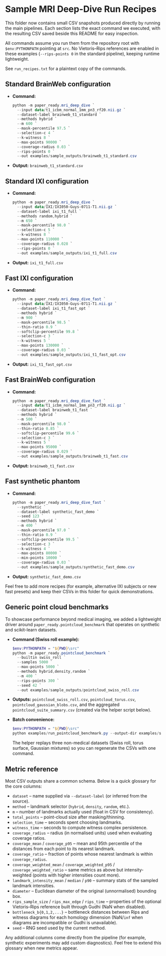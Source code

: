 # Sample MRI Deep-Dive Run Recipes

This folder now contains small CSV snapshots produced directly by running the
main pipelines. Each section lists the exact command we executed, with the
resulting CSV saved beside this README for easy inspection.

All commands assume you run them from the repository root with
`$env:PYTHONPATH` pointing at `src`. No Vietoris–Rips references are enabled in
these examples (`--rips-points 0` in the standard pipeline), keeping runtime
lightweight.

See `run_recipes.txt` for a plaintext copy of the commands.

## Standard BrainWeb configuration

- **Command:**

  ```powershell
  python -m paper_ready.mri_deep_dive `
    --input data/t1_icbm_normal_1mm_pn3_rf20.nii.gz `
    --dataset-label brainweb_t1_standard `
    --methods hybrid `
    --m 600 `
    --mask-percentile 97.5 `
    --selection-c 4 `
    --k-witness 8 `
    --max-points 90000 `
    --coverage-radius 0.03 `
    --rips-points 0 `
    --out examples/sample_outputs/brainweb_t1_standard.csv
  ```

- **Output:** `brainweb_t1_standard.csv`

## Standard IXI configuration

- **Command:**

  ```powershell
  python -m paper_ready.mri_deep_dive `
    --input data/IXI/IXI050-Guys-0711-T1.nii.gz `
    --dataset-label ixi_t1_full `
    --methods random,hybrid `
    --m 650 `
    --mask-percentile 98.0 `
    --selection-c 5 `
    --k-witness 8 `
    --max-points 110000 `
    --coverage-radius 0.028 `
    --rips-points 0 `
    --out examples/sample_outputs/ixi_t1_full.csv
  ```

- **Output:** `ixi_t1_full.csv`

## Fast IXI configuration

- **Command:**

  ```powershell
  python -m paper_ready.mri_deep_dive_fast `
    --input data/IXI/IXI050-Guys-0711-T1.nii.gz `
    --dataset-label ixi_t1_fast_opt `
    --methods hybrid `
    --m 900 `
    --mask-percentile 98.5 `
    --thin-ratio 0.9 `
    --softclip-percentile 99.8 `
    --selection-c 3 `
    --k-witness 5 `
    --max-points 130000 `
    --coverage-radius 0.03 `
    --out examples/sample_outputs/ixi_t1_fast_opt.csv
  ```

- **Output:** `ixi_t1_fast_opt.csv`

## Fast BrainWeb configuration

- **Command:**

  ```powershell
  python -m paper_ready.mri_deep_dive_fast `
    --input data/t1_icbm_normal_1mm_pn3_rf20.nii.gz `
    --dataset-label brainweb_t1_fast `
    --methods hybrid `
    --m 500 `
    --mask-percentile 98.0 `
    --thin-ratio 0.85 `
    --softclip-percentile 99.6 `
    --selection-c 3 `
    --k-witness 5 `
    --max-points 95000 `
    --coverage-radius 0.029 `
    --out examples/sample_outputs/brainweb_t1_fast.csv
  ```

- **Output:** `brainweb_t1_fast.csv`

## Fast synthetic phantom

- **Command:**

  ```powershell
  python -m paper_ready.mri_deep_dive_fast `
    --synthetic `
    --dataset-label synthetic_fast_demo `
    --seed 123 `
    --methods hybrid `
    --m 400 `
    --mask-percentile 97.0 `
    --thin-ratio 0.9 `
    --softclip-percentile 99.5 `
    --selection-c 3 `
    --k-witness 4 `
    --max-points 80000 `
    --min-points 10000 `
    --coverage-radius 0.03 `
    --out examples/sample_outputs/synthetic_fast_demo.csv
  ```

- **Output:** `synthetic_fast_demo.csv`

Feel free to add more recipes (for example, alternative IXI subjects or new
fast presets) and keep their CSVs in this folder for quick demonstrations.

## Generic point cloud benchmarks

To showcase performance beyond medical imaging, we added a lightweight driver
around `paper_ready.pointcloud_benchmark` that operates on synthetic and
scikit-learn datasets.

- **Command (Swiss roll example):**

  ```powershell
  $env:PYTHONPATH = "${PWD}\src"
  python -m paper_ready.pointcloud_benchmark `
    --builtin swiss_roll `
    --samples 5000 `
    --max-points 5000 `
    --methods hybrid,density,random `
    --m 400 `
    --rips-points 300 `
    --seed 42 `
    --out examples/sample_outputs/pointcloud_swiss_roll.csv
  ```

- **Outputs:** `pointcloud_swiss_roll.csv`, `pointcloud_torus.csv`,
  `pointcloud_gaussian_blobs.csv`, and the aggregated
  `pointcloud_suite_summary.csv` (created via the helper script below).

- **Batch convenience:**

  ```powershell
  $env:PYTHONPATH = "${PWD}\src"
  python examples/run_pointcloud_benchmark.py --output-dir examples/sample_outputs
  ```

  The helper replays three non-medical datasets (Swiss roll, torus surface,
  Gaussian mixtures) so you can regenerate the CSVs with one command.

## Metric reference

Most CSV outputs share a common schema. Below is a quick glossary for the core
columns:

- `dataset` – name supplied via `--dataset-label` (or inferred from the source).
- `method` – landmark selector (`hybrid`, `density`, `random`, etc.).
- `m` – number of landmarks actually used (float in CSV for consistency).
- `total_points` – point-cloud size after masking/thinning.
- `selection_time` – seconds spent choosing landmarks.
- `witness_time` – seconds to compute witness complex persistence.
- `coverage_radius` – radius (in normalised units) used when evaluating
  coverage ratios.
- `coverage_mean` / `coverage_p95` – mean and 95th percentile of the distances
  from each point to its nearest landmark.
- `coverage_ratio` – fraction of points whose nearest landmark is within
  `coverage_radius`.
- `coverage_weighted_mean` / `coverage_weighted_p95` / `coverage_weighted_ratio`
  – same metrics as above but intensity-weighted (points with higher
  intensities count more).
- `landmark_intensity_mean` / `median` / `p90` – summary stats of the sampled
  landmark intensities.
- `diameter` – Euclidean diameter of the original (unnormalised) bounding box.
- `rips_sample_size` / `rips_max_edge` / `rips_time` – properties of the optional
  Vietoris–Rips reference built through Gudhi (NaN when disabled).
- `bottleneck_b{0,1,2,...}` – bottleneck distances between Rips and witness
  diagrams for each homology dimension (NaN/`inf` when diagrams are incompatible
  or Gudhi is unavailable).
- `seed` – RNG seed used by the current method.

Any additional columns come directly from the pipeline (for example, synthetic
experiments may add custom diagnostics). Feel free to extend this glossary when
new metrics appear.
